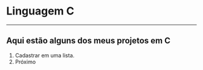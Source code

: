# Linguagem C
***
 ## Aqui estão alguns dos meus projetos em C
 1. Cadastrar em uma lista.
 2. Próximo
